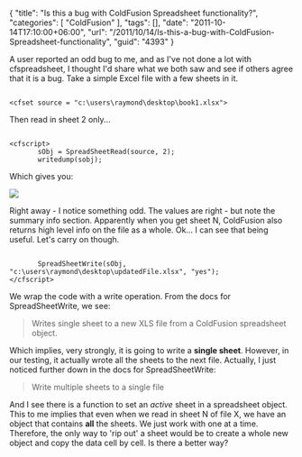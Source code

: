 {
	"title": "Is this a bug with ColdFusion Spreadsheet functionality?",
	"categories": [
		"ColdFusion"
	],
	"tags": [],
	"date": "2011-10-14T17:10:00+06:00",
	"url": "/2011/10/14/Is-this-a-bug-with-ColdFusion-Spreadsheet-functionality",
	"guid": "4393"
}

A user reported an odd bug to me, and as I've not done a lot with cfspreadsheet, I thought I'd share what we both saw and see if others agree that it is a bug. Take a simple Excel file with a few sheets in it.

<p/>

<code>
&lt;cfset source = "c:\users\raymond\desktop\book1.xlsx"&gt;
</code>

<p/>

Then read in sheet 2 only...

<p/>

<code>
&lt;cfscript&gt;
       sObj = SpreadSheetRead(source, 2);
       writedump(sobj);
</code>

<p/>

Which gives you:

<p/>

<img src="https://static.raymondcamden.com/images/ScreenClip202.png" />

<p/>

Right away - I notice something odd. The values are right - but note the summary info section. Apparently when you get sheet N, ColdFusion also returns high level info on the file as a whole. Ok... I can see that being useful. Let's carry on though.

<p/>

<code>
       SpreadSheetWrite(sObj, "c:\users\raymond\desktop\updatedFile.xlsx", "yes");
&lt;/cfscript&gt;
</code>

<p/>

We wrap the code with a write operation. From the docs for SpreadSheetWrite, we see:

<p/>

<blockquote>
Writes single sheet to a new XLS file from a ColdFusion spreadsheet object.
</blockquote>

<p/>

Which implies, very strongly, it is going to write a <b>single sheet</b>. However, in our testing, it actually wrote all the sheets to the next file. Actually, I just noticed further down in the docs for SpreadSheetWrite:

<p/>

<blockquote>
Write multiple sheets to a single file
</blockquote>

<p/>

And I see there is a function to set an <i>active</i> sheet in a spreadsheet object. This to me implies that even when we read in sheet N of file X, we have an object that contains <b>all</b> the sheets. We just work with one at a time. Therefore, the only way to 'rip out' a sheet would be to create a whole new object and copy the data cell by cell. Is there a better way?